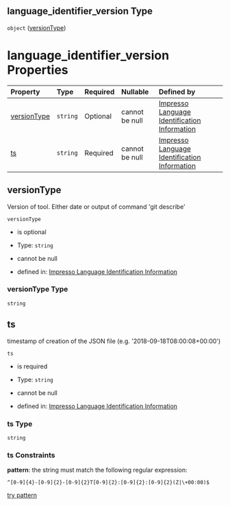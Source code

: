 ## language\_identifier\_version Type

`object` ([versionType](language_identification-properties-versiontype-1.md))

# language\_identifier\_version Properties

| Property                    | Type     | Required | Nullable       | Defined by                                                                                                                                                                                                                                                                               |
| :-------------------------- | :------- | :------- | :------------- | :--------------------------------------------------------------------------------------------------------------------------------------------------------------------------------------------------------------------------------------------------------------------------------------- |
| [versionType](#versiontype) | `string` | Optional | cannot be null | [Impresso Language Identification Information](language_identification-definitions-versiontype-properties-versiontype.md "https://impresso.github.io/impresso-schemas/json/language_identification/language_identification.schema.json#/definitions/versionType/properties/versionType") |
| [ts](#ts)                   | `string` | Required | cannot be null | [Impresso Language Identification Information](language_identification-definitions-versiontype-properties-ts.md "https://impresso.github.io/impresso-schemas/json/language_identification/language_identification.schema.json#/definitions/versionType/properties/ts")                   |

## versionType

Version of tool. Either date or output of command 'git describe'

`versionType`

*   is optional

*   Type: `string`

*   cannot be null

*   defined in: [Impresso Language Identification Information](language_identification-definitions-versiontype-properties-versiontype.md "https://impresso.github.io/impresso-schemas/json/language_identification/language_identification.schema.json#/definitions/versionType/properties/versionType")

### versionType Type

`string`

## ts

timestamp of creation of the JSON file (e.g. '2018-09-18T08:00:08+00:00')

`ts`

*   is required

*   Type: `string`

*   cannot be null

*   defined in: [Impresso Language Identification Information](language_identification-definitions-versiontype-properties-ts.md "https://impresso.github.io/impresso-schemas/json/language_identification/language_identification.schema.json#/definitions/versionType/properties/ts")

### ts Type

`string`

### ts Constraints

**pattern**: the string must match the following regular expression:&#x20;

```regexp
^[0-9]{4}-[0-9]{2}-[0-9]{2}T[0-9]{2}:[0-9]{2}:[0-9]{2}(Z|\+00:00)$
```

[try pattern](https://regexr.com/?expression=%5E%5B0-9%5D%7B4%7D-%5B0-9%5D%7B2%7D-%5B0-9%5D%7B2%7DT%5B0-9%5D%7B2%7D%3A%5B0-9%5D%7B2%7D%3A%5B0-9%5D%7B2%7D\(Z%7C%5C%2B00%3A00\)%24 "try regular expression with regexr.com")
